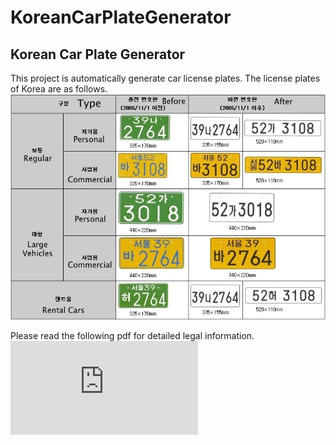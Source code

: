 # KoreanCarPlateGenerator
Korean Car Plate Generator
------------------------
This project is automatically generate car license plates.
The license plates of Korea are as follows.
![Alt text](/image/spec.jpg)

Please read the following pdf for detailed legal information.
![Link](https://github.com/sunwoolee/KoreanCarPlateGenerator/Notification_on_standards_such_as_registration_plates_for_Cars.pdf)

